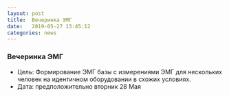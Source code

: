 ```yaml
---
layout: post
title:  Вечеринка ЭМГ
date:   2019-05-27 13:45:12
categories: news
---
```

### Вечеринка ЭМГ

- Цель: Формирование ЭМГ базы с измерениями ЭМГ для нескольких человек на идентичном оборудовании в схожих условиях.
- Дата: предположительно вторник 28 Мая
